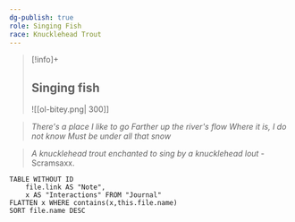 ```yaml
---
dg-publish: true
role: Singing Fish
race: Knucklehead Trout
---
```


> [!info]+
> ## Singing fish
> ![[ol-bitey.png| 300]]

> *There's a place I like to go*
> *Farther up the river's flow*
> *Where it is, I do not know*
> *Must be under all that snow*

> *A knucklehead trout enchanted to sing by a knucklehead lout* - Scramsaxx.

```dataview
TABLE WITHOUT ID
	file.link AS "Note", 
	x AS "Interactions" FROM "Journal"
FLATTEN x WHERE contains(x,this.file.name) 
SORT file.name DESC
```
